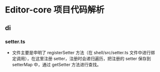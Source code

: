 # Editor-core 项目代码解析

## di

### setter.ts

- 文件主要是申明了 registerSetter 方法（在 shell/src/setter.ts 文件中进行绑定调用），在这里注册 setter，注册时会递归遍历，把注册的 setter 保存到 setterMap 中，通过 getSetter 方法进行查找。
